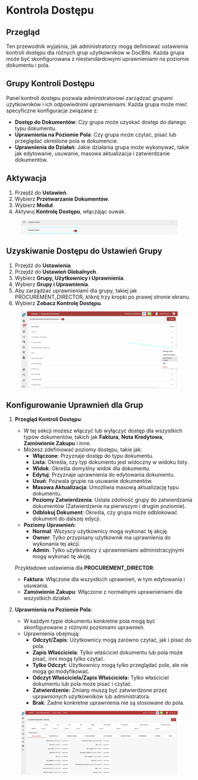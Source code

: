 # Kontrola Dostępu

## Przegląd

Ten przewodnik wyjaśnia, jak administratorzy mogą definiować ustawienia kontroli dostępu dla różnych grup użytkowników w DocBits. Każda grupa może być skonfigurowana z niestandardowymi uprawnieniami na poziomie dokumentu i pola.

## Grupy Kontroli Dostępu

Panel kontroli dostępu pozwala administratorowi zarządzać grupami użytkowników i ich odpowiednimi uprawnieniami. Każda grupa może mieć specyficzne konfiguracje związane z:

* **Dostęp do Dokumentów**: Czy grupa może uzyskać dostęp do danego typu dokumentu.
* **Uprawnienia na Poziomie Pola**: Czy grupa może czytać, pisać lub przeglądać określone pola w dokumencie.
* **Uprawnienia do Działań**: Jakie działania grupa może wykonywać, takie jak edytowanie, usuwanie, masowa aktualizacja i zatwierdzanie dokumentów.

## Aktywacja

1. Przejdź do **Ustawień**.
2. Wybierz **Przetwarzanie Dokumentów**.
3. Wybierz **Moduł**.
4. Aktywuj **Kontrolę Dostępu**, włączając suwak.

<figure><img src="../../../../../.gitbook/assets/Access-Control1.png" alt=""><figcaption></figcaption></figure>

## **Uzyskiwanie Dostępu do Ustawień Grupy**

1. Przejdź do **Ustawienia**.
2. Przejdź do **Ustawień Globalnych**.
3. Wybierz **Grupy, Użytkownicy i Uprawnienia**.
4. Wybierz **Grupy i Uprawnienia**.
5. Aby zarządzać uprawnieniami dla grupy, takiej jak PROCUREMENT\_DIRECTOR, kliknij trzy kropki po prawej stronie ekranu.
6. Wybierz **Zobacz Kontrolę Dostępu**.

<figure><img src="../../../../../.gitbook/assets/Access-Control2.png" alt=""><figcaption></figcaption></figure>

## Konfigurowanie Uprawnień dla Grup

1.  **Przegląd Kontroli Dostępu**:

    * W tej sekcji możesz włączyć lub wyłączyć dostęp dla wszystkich typów dokumentów, takich jak **Faktura**, **Nota Kredytowa**, **Zamówienie Zakupu** i inne.
    * Możesz zdefiniować poziomy dostępu, takie jak:
      * **Włączone**: Przyznaje dostęp do typu dokumentu.
      * **Lista**: Określa, czy typ dokumentu jest widoczny w widoku listy.
      * **Widok**: Określa domyślny widok dla dokumentu.
      * **Edytuj**: Przyznaje uprawnienia do edytowania dokumentu.
      * **Usuń**: Pozwala grupie na usuwanie dokumentów.
      * **Masowa Aktualizacja**: Umożliwia masową aktualizację typu dokumentu.
      * **Poziomy Zatwierdzenia**: Ustala zdolność grupy do zatwierdzania dokumentów (Zatwierdzenie na pierwszym i drugim poziomie).
      * **Odblokuj Dokument**: Określa, czy grupa może odblokować dokument do dalszej edycji.
    * **Poziomy Uprawnień:**
      * **Normal**: Wszyscy użytkownicy mogą wykonać tę akcję.
      * **Owner**: Tylko przypisany użytkownik ma uprawnienia do wykonania tej akcji.
      * **Admin**: Tylko użytkownicy z uprawnieniami administracyjnymi mogą wykonać tę akcję.

    Przykładowe ustawienia dla **PROCUREMENT\_DIRECTOR**:

    * **Faktura**: Włączone dla wszystkich uprawnień, w tym edytowania i usuwania.
    * **Zamówienie Zakupu**: Włączone z normalnymi uprawnieniami dla wszystkich działań.
2. **Uprawnienia na Poziomie Pola**:
   * W każdym typie dokumentu konkretne pola mogą być skonfigurowane z różnymi poziomami uprawnień.
   * Uprawnienia obejmują:
     * **Odczyt/Zapis**: Użytkownicy mogą zarówno czytać, jak i pisać do pola.
     * **Zapis Właściciela**: Tylko właściciel dokumentu lub pola może pisać, inni mogą tylko czytać.
     * **Tylko Odczyt**: Użytkownicy mogą tylko przeglądać pole, ale nie mogą go modyfikować.
     * **Odczyt Właściciela/Zapis Właściciela:** Tylko właściciel dokumentu lub pola może pisać i czytać.
     * **Zatwierdzenie:** Zmiany muszą być zatwierdzone przez uprawnionych użytkowników lub administratora.
     * **Brak**: Żadne konkretne uprawnienia nie są stosowane do pola.

<figure><img src="../../../../../.gitbook/assets/Access-Control3.png" alt=""><figcaption></figcaption></figure>
